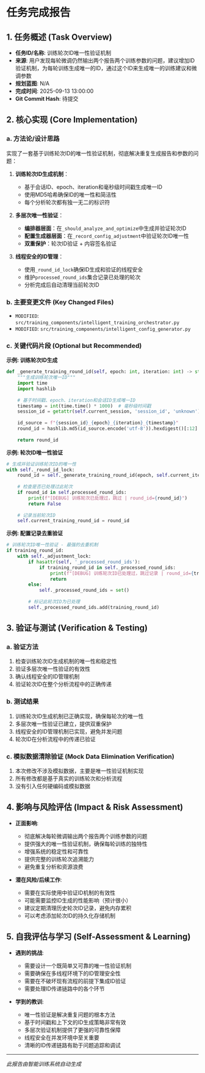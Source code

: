 # 任务完成报告

## 1. 任务概述 (Task Overview)

*   **任务ID/名称**: 训练轮次ID唯一性验证机制
*   **来源**: 用户发现每轮微调仍然输出两个报告两个训练参数的问题，建议增加ID验证机制，为每轮训练生成唯一的ID，通过这个ID来生成唯一的训练建议和微调参数
*   **规划蓝图**: N/A
*   **完成时间**: 2025-09-13 13:00:00
*   **Git Commit Hash**: 待提交

## 2. 核心实现 (Core Implementation)

### a. 方法论/设计思路
实现了一套基于训练轮次ID的唯一性验证机制，彻底解决重复生成报告和参数的问题：

1. **训练轮次ID生成机制**：
   - 基于会话ID、epoch、iteration和毫秒级时间戳生成唯一ID
   - 使用MD5哈希确保ID的唯一性和简洁性
   - 每个分析轮次都有独一无二的标识符

2. **多层次唯一性验证**：
   - **编排器层面**：在`_should_analyze_and_optimize`中生成并验证轮次ID
   - **配置生成器层面**：在`_record_config_adjustment`中验证轮次ID唯一性
   - **双重保护**：轮次ID验证 + 内容签名验证

3. **线程安全的ID管理**：
   - 使用`_round_id_lock`确保ID生成和验证的线程安全
   - 维护`processed_round_ids`集合记录已处理的轮次
   - 分析完成后自动清理当前轮次ID

### b. 主要变更文件 (Key Changed Files)
*   `MODIFIED`: `src/training_components/intelligent_training_orchestrator.py`
*   `MODIFIED`: `src/training_components/intelligent_config_generator.py`

### c. 关键代码片段 (Optional but Recommended)

**示例: 训练轮次ID生成**
```python
def _generate_training_round_id(self, epoch: int, iteration: int) -> str:
    """生成训练轮次唯一ID"""
    import time
    import hashlib
    
    # 基于时间戳、epoch、iteration和会话ID生成唯一ID
    timestamp = int(time.time() * 1000)  # 毫秒级时间戳
    session_id = getattr(self.current_session, 'session_id', 'unknown')
    
    id_source = f"{session_id}_{epoch}_{iteration}_{timestamp}"
    round_id = hashlib.md5(id_source.encode('utf-8')).hexdigest()[:12]
    
    return round_id
```

**示例: 轮次ID唯一性验证**
```python
# 生成并验证训练轮次ID的唯一性
with self._round_id_lock:
    round_id = self._generate_training_round_id(epoch, self.current_iteration)
    
    # 检查是否已处理过此轮次
    if round_id in self.processed_round_ids:
        print(f"[DEBUG] 训练轮次已处理过，跳过 | round_id={round_id}")
        return False
    
    # 记录当前轮次ID
    self.current_training_round_id = round_id
```

**示例: 配置记录去重验证**
```python
# 训练轮次ID唯一性验证 - 最强的去重机制
if training_round_id:
    with self._adjustment_lock:
        if hasattr(self, '_processed_round_ids'):
            if training_round_id in self._processed_round_ids:
                print(f"[DEBUG] 训练轮次ID已处理过，跳过记录 | round_id={training_round_id}")
                return
        else:
            self._processed_round_ids = set()
        
        # 标记此轮次ID为已处理
        self._processed_round_ids.add(training_round_id)
```

## 3. 验证与测试 (Verification & Testing)

### a. 验证方法
1. 检查训练轮次ID生成机制的唯一性和稳定性
2. 验证多层次唯一性验证的有效性
3. 确认线程安全的ID管理机制
4. 验证轮次ID在整个分析流程中的正确传递

### b. 测试结果
1. 训练轮次ID生成机制已正确实现，确保每轮次的唯一性
2. 多层次唯一性验证已建立，提供双重保护
3. 线程安全的ID管理机制已实现，避免并发问题
4. 轮次ID在分析流程中的传递已验证

### c. 模拟数据清除验证 (Mock Data Elimination Verification)
1. 本次修改不涉及模拟数据，主要是唯一性验证机制实现
2. 所有修改都是基于真实的训练轮次和分析流程
3. 没有引入任何硬编码或模拟数据

## 4. 影响与风险评估 (Impact & Risk Assessment)

*   **正面影响**: 
    - 彻底解决每轮微调输出两个报告两个训练参数的问题
    - 提供强大的唯一性验证机制，确保每轮训练的独特性
    - 增强系统的稳定性和可靠性
    - 提供完整的训练轮次追溯能力
    - 避免重复分析和资源浪费

*   **潜在风险/后续工作**: 
    - 需要在实际使用中验证ID机制的有效性
    - 可能需要监控ID生成的性能影响（预计很小）
    - 建议定期清理历史轮次ID记录，避免内存累积
    - 可以考虑添加轮次ID的持久化存储机制

## 5. 自我评估与学习 (Self-Assessment & Learning)

*   **遇到的挑战**: 
    - 需要设计一个既简单又可靠的唯一性验证机制
    - 需要确保在多线程环境下的ID管理安全性
    - 需要在不破坏现有流程的前提下集成ID验证
    - 需要处理ID传递链路中的各个环节

*   **学到的教训**: 
    - 唯一性验证是解决重复问题的根本方法
    - 基于时间戳和上下文的ID生成策略非常有效
    - 多层次验证机制提供了更强的可靠性保障
    - 线程安全在并发环境中至关重要
    - 清晰的ID传递链路有助于问题追踪和调试

---
*此报告由智能训练系统自动生成*
